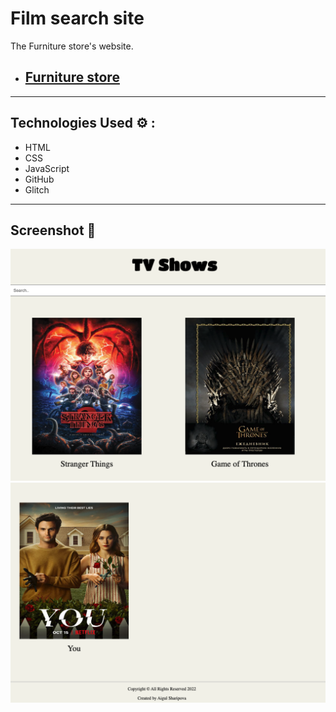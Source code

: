 # Film search site

The Furniture store's website.

- ## [Furniture store](https://movie-search-site.glitch.me/)

---

## Technologies Used ⚙️ :

- HTML
- CSS
- JavaScript
- GitHub
- Glitch

---

## Screenshot 📸

![Example 1](./style/screen1.png)
![Example 2](./style/screen2.png)
